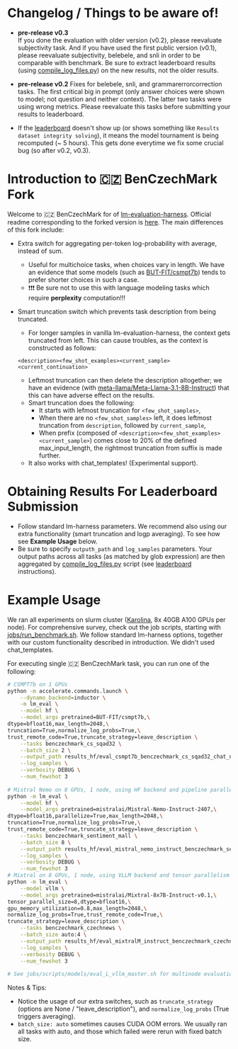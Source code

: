 # Changelog / Things to be aware of!
* __pre-release v0.3__   
If you done the evaluation with older version (v0.2), please reevaluate subjectivity task.
And if you have used the first public version (v0.1), please reevaluate subjectivity, belebele, and snli in order to be comparable with benchmark. Be sure to extract leaderboard results (using [compile_log_files.py](https://github.com/MFajcik/benczechmark-leaderboard/blob/master/leaderboard/compile_log_files.py)) on the new results, not the older results.
* __pre-release v0.2__
Fixes for belebele, snli, and grammarerrorcorrection tasks. The first critical big in prompt (only answer choices were shown to model; not question and neither context). The latter two tasks were using wrong metrics.
Please reevaluate this tasks before submitting your results to leaderboard.

* If the [leaderboard](https://huggingface.co/spaces/CZLC/BenCzechMark) doesn't show up (or shows something like `Results dataset integrity solving`), it means the model tournament is being recomputed (~ 5 hours). This gets done everytime we fix some crucial bug (so after v0.2, v0.3).


# Introduction to  🇨🇿 BenCzechMark Fork
Welcome to 🇨🇿 BenCzechMark for of [lm-evaluation-harness](https://github.com/EleutherAI/lm-evaluation-harness). Official readme corresponding to the forked version is [here](README_harness.md). The main differences of this fork include:
* Extra switch for aggregating per-token log-probability with average, instead of sum.
  * Useful for multichoice tasks, when choices vary in length. We have an evidence that some models (such as [BUT-FIT/csmpt7b](https://huggingface.co/BUT-FIT/csmpt7b)) tends to prefer shorter choices in such a case.
  * ❗❗❗ Be sure not to use this with language modeling tasks which require __perplexity__ computation!!!
  
* Smart truncation switch which prevents task description from being truncated.
  * For longer samples in vanilla lm-evaluation-harness, the context gets truncated from left. This can cause troubles, as the context is constructed as follows:
  ```text
  <description><few_shot_examples><current_sample><current_continuation> 
  ```
  * Leftmost truncation can then delete the description altogether; we have an evidence (with [meta-llama/Meta-Llama-3.1-8B-Instruct](https://huggingface.co/meta-llama/Meta-Llama-3.1-8B-Instruct)) that this can have adverse effect on the results.
  * Smart truncation does the following:
    * It starts with lefmost truncation for `<few_shot_samples>`,
    * When there are no `<few_shot_samples>` left, it does leftmost truncation from `description`, followed by `current_sample`,
    * When prefix (composed of `<description><few_shot_examples><current_sample>`) comes close to 20% of the defined max_input_length, the rightmost truncation from suffix is made further.
  * It also works with  chat_templates! (Experimental support).

# Obtaining Results For Leaderboard Submission
- Follow standard lm-harness parameters. We recommend also using our extra functionality (smart truncation and logp averaging). To see how see **Example Usage** below.
- Be sure to specify `outputh_path` and `log_samples` parameters. Your output paths across all tasks (as matched by glob expression) are then aggregated by [compile_log_files.py](https://huggingface.co/spaces/CZLC/BenCzechMark/blob/main/compile_log_files.py) script (see [leaderboard](https://huggingface.co/spaces/CZLC/BenCzechMark) instructions).
# Example Usage
We ran all experiments on slurm cluster ([Karolina](https://www.it4i.cz/en/infrastructure/karolina), 8x 40GB A100 GPUs per node). For comprehensive survey, check out the job scripts, starting with  [jobs/run_benchmark.sh](jobs/run_benchmark.sh).
We follow standard lm-harness options, together with our custom functionality described in introduction. We didn't used chat_templates.

For executing single 🇨🇿 BenCzechMark task, you can run one of the following:

```bash
# CSMPT7b on 1 GPUs
python -m accelerate.commands.launch \
    --dynamo_backend=inductor \
    -m lm_eval \
    --model hf \
    --model_args pretrained=BUT-FIT/csmpt7b,\
dtype=bfloat16,max_length=2048,\
truncation=True,normalize_log_probs=True,\
trust_remote_code=True,truncate_strategy=leave_description \
    --tasks benczechmark_cs_sqad32 \
    --batch_size 2 \
    --output_path results_hf/eval_csmpt7b_benczechmark_cs_sqad32_chat_none_trunc_leave_description \
    --log_samples \
    --verbosity DEBUG \
    --num_fewshot 3
    
# Mistral Nemo on 8 GPUs, 1 node, using HF backend and pipeline parallelism
python -m lm_eval \
    --model hf \
    --model_args pretrained=mistralai/Mistral-Nemo-Instruct-2407,\
dtype=bfloat16,parallelize=True,max_length=2048,\
truncation=True,normalize_log_probs=True,\
trust_remote_code=True,truncate_strategy=leave_description \
    --tasks benczechmark_sentiment_mall \
    --batch_size 8 \
    --output_path results_hf/eval_mistral_nemo_instruct_benczechmark_sentiment_mall_chat_none_trunc_leave_description \
    --log_samples \
    --verbosity DEBUG \
    --num_fewshot 3
# Mixtral on 8 GPUs, 1 node, using VLLM backend and tensor parallelism
python -m lm_eval \
    --model vllm \
    --model_args pretrained=mistralai/Mixtral-8x7B-Instruct-v0.1,\
tensor_parallel_size=8,dtype=bfloat16,\
gpu_memory_utilization=0.8,max_length=2048,\
normalize_log_probs=True,trust_remote_code=True,\
truncate_strategy=leave_description \
    --tasks benczechmark_czechnews \
    --batch_size auto:4 \
    --output_path results_hf/eval_mixtralM_instruct_benczechmark_czechnews_chat_none_trunc_leave_description \
    --log_samples \
    --verbosity DEBUG \
    --num_fewshot 3
    
# See jobs/scripts/models/eval_L_vllm_master.sh for multinode evaluation with VLLM.
```
Notes & Tips:
* Notice the usage of our extra switches, such as `truncate_strategy` (options are None / "leave_description"), and `normalize_log_probs` (True triggers averaging). 
* `batch_size: auto` sometimes causes CUDA OOM errors. We usually ran all tasks with auto, and those which failed were rerun with fixed batch size.
